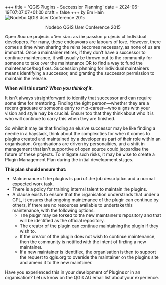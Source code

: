+++
title = 'QGIS Plugins - Succession Planning'
date = 2024-06-19T07:07:07+01:00
draft = false
+++
by Em Hain  
![Nodebo QGIS User Conference 2015](/images/nodebo.png)
<p align="center"> 
Nodebo QGIS User Conference 2015
</p>

Open Source projects often start as the passion projects of individual developers. For many, these endeavours are labours of love. However, there comes a time when sharing the reins becomes necessary, as none of us are immortal.
Once a maintainer retires, if they don’t have a successor to continue maintenance, it will usually be thrown out to the community for someone to take over the maintenance OR to find a way to fund the maintenance/bug fixes. 
Succession planning for individual maintainers means identifying a successor, and granting the successor permission to maintain the release. 

**When will this start?** ***When you think of it.***

It isn't always straightforward to identify that successor and can require some time for  mentoring. Finding the right person—whether they are a recent graduate or someone early to mid-career—who aligns with your vision and style may be crucial. Ensure too that they think about who it is who will continue to carry this when they are finished.  

So whilst it may be that finding an elusive successor may be like finding a needle in a haystack, think about the complexities for when it comes to plugins created and maintained by a developer as part of their role within an organisation. 
Organisations are driven by personalities, and a shift in management that isn't supportive of open source could jeopardise the future of these projects. To mitigate such risks, it may be wise to create a Plugin Management Plan during the initial development stages. 

**This plan should ensure that:**
- Maintenance of the plugins is part of the job description and a normal expected work task.
- There is a policy for training internal talent to maintain the plugins.
- A clause exists to ensure that the organisation understands that under a GPL, it ensures that ongoing maintenance of the plugin can continue by others, if there are no resources available to undertake this maintenance, with the following options:
  - The plugin may be forked to the new maintainer's repository and that will be identified as the official repository. 
  - The creator of the plugin can continue maintaining the plugin if they wish to.
  - If the creator of the plugin does not wish to continue maintenance, then the community is notified with the intent of finding a new maintainer.
  - If a new maintainer is identified, the organisation is then to support the request to qgis.org to override the maintainer on the plugins site and amend it to the new maintainer.

Have you experienced this in your development of Plugins or in an organisation? Let us know on the QGIS AU email list about your experience. 

